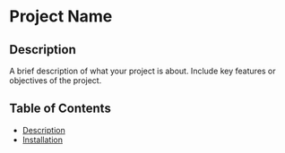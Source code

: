 # Project Name

## Description
A brief description of what your project is about. Include key features or objectives of the project.

## Table of Contents
- [Description](#description)
- [Installation](#installation)





